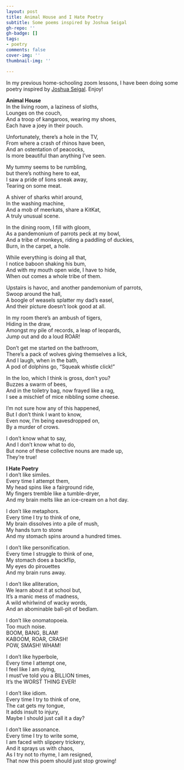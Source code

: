 ```yaml
---
layout: post
title: Animal House and I Hate Poetry
subtitle: Some poems inspired by Joshua Seigal
gh-repo: ''
gh-badge: []
tags:
- poetry
comments: false
cover-img: ''
thumbnail-img: ''

---
```

In my previous home-schooling zoom lessons, I have been doing some poetry inspired by [Joshua Seigal](https://www.joshuaseigal.co.uk/). Enjoy!

**Animal House**  
 In the living room, a laziness of sloths,  
 Lounges on the couch,  
 And a troop of kangaroos, wearing my shoes,  
 Each have a joey in their pouch.  
   
 Unfortunately, there’s a hole in the TV,  
 From where a crash of rhinos have been,  
 And an ostentation of peacocks,  
 Is more beautiful than anything I’ve seen.  
   
 My tummy seems to be rumbling,  
 but there’s nothing here to eat,  
 I saw a pride of lions sneak away,  
 Tearing on some meat.  
   
 A shiver of sharks whirl around,  
 In the washing machine,  
 And a mob of meerkats, share a KitKat,  
 A truly unusual scene.  
   
 In the dining room, I fill with gloom,  
 As a pandemonium of parrots peck at my bowl,  
 And a tribe of monkeys, riding a paddling of duckies,  
 Burn, in the carpet, a hole.  
   
 While everything is doing all that,  
 I notice baboon shaking his bum,  
 And with my mouth open wide, I have to hide,  
 When out comes a whole tribe of them.  
   
 Upstairs is havoc, and another pandemonium of parrots,  
 Swoop around the hall,  
 A boogle of weasels splatter my dad’s easel,  
 And their picture doesn’t look good at all.  
   
 In my room there’s an ambush of tigers,  
 Hiding in the draw,  
 Amongst my pile of records, a leap of leopards,  
 Jump out and do a loud ROAR!  
   
 Don’t get me started on the bathroom,  
 There’s a pack of wolves giving themselves a lick,  
 And I laugh, when in the bath,  
 A pod of dolphins go, “Squeak whistle click!”  
   
 In the loo, which I think is gross, don’t you?  
 Buzzes a swarm of bees,  
 And in the toiletry bag, now frayed like a rag,  
 I see a mischief of mice nibbling some cheese.  
   
 I’m not sure how any of this happened,  
 But I don’t think I want to know,  
 Even now, I’m being eavesdropped on,  
 By a murder of crows.  
   
 I don’t know what to say,  
 And I don’t know what to do,  
 But none of these collective nouns are made up,  
 They’re true!  
   
   
 **I Hate Poetry**  
 I don’t like similes.  
 Every time I attempt them,  
 My head spins like a fairground ride,  
 My fingers tremble like a tumble-dryer,  
 And my brain melts like an ice-cream on a hot day.  
   
 I don’t like metaphors.  
 Every time I try to think of one,  
 My brain dissolves into a pile of mush,  
 My hands turn to stone  
 And my stomach spins around a hundred times.  
   
 I don’t like personification.  
 Every time I struggle to think of one,  
 My stomach does a backflip,  
 My eyes do pirouettes  
 And my brain runs away.  
   
 I don’t like alliteration,  
 We learn about it at school but,  
 It’s a manic mess of madness,  
 A wild whirlwind of wacky words,  
 And an abominable ball-pit of bedlam.  
   
 I don’t like onomatopoeia.  
 Too much noise.  
 BOOM, BANG, BLAM!  
 KABOOM, ROAR, CRASH!  
 POW, SMASH! WHAM!  
   
 I don’t like hyperbole,  
 Every time I attempt one,  
 I feel like I am dying,  
 I must’ve told you a BILLION times,  
 It’s the WORST THING EVER!  
   
 I don’t like idiom.  
 Every time I try to think of one,  
 The cat gets my tongue,  
 It adds insult to injury,  
 Maybe I should just call it a day?  
   
 I don’t like assonance.  
 Every time I try to write some,  
 I am faced with slippery trickery,  
 And it sprays us with chaos,  
 As I try not to rhyme, I am resigned,  
 That now this poem should just stop growing!